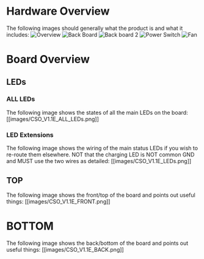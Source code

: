 # Hardware Overview
The following images should generally what the product is and what it includes:
![Overview](https://i.imgur.com/f2y7ulx.jpg)
![Back Board](https://i.imgur.com/tFAHmIA.jpg)
![Back board 2](https://i.imgur.com/jsqHT8o.jpg)
![Power Switch](https://i.imgur.com/3NICQzA.jpg)
![Fan](https://i.imgur.com/oiyyRez.jpg)

# Board Overview
## LEDs
### ALL LEDs
The following image shows the states of all the main LEDs on the board:
[[images/CSO_V1.1E_ALL_LEDs.png]]

### LED Extensions
The following image shows the wiring of the main status LEDs if you wish to re-route them elsewhere. NOT that the charging LED is NOT common GND and MUST use the two wires as detailed:
[[images/CSO_V1.1E_LEDs.png]]

## TOP
The following image shows the front/top of the board and points out useful things:
[[images/CSO_V1.1E_FRONT.png]]

# BOTTOM
The following image shows the back/bottom of the board and points out useful things:
[[images/CSO_V1.1E_BACK.png]]